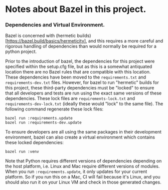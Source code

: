 # Notes about Bazel in this project.

### Dependencies and Virtual Environment.

Bazel is concerned with (hermetic builds)[https://bazel.build/basics/hermeticity], and this requires
a more careful and rigorous handling of dependencies than would normally be required for a python
project.

Prior to the introduction of bazel, the dependencies for this project were specified within the
setup.cfg file, but as this is a somewhat antiquated location there are no Bazel rules that are
compatible with this location. These dependencies have been moved to the `requirements.txt` and
`requirements-dev.txt` files. However, for bazel to run "hermetic" builds for this project, these
third-party dependencies must be "locked" to ensure that all developers and tests are run using the
exact same versions of these dependencies. These lock files are `requirements-lock.txt` and
`requirements-dev-lock.txt` (ideally these would "lock" to the same file). The following command
regenerate these lock files:

```
bazel run :requirements.update
bazel run :requirements-dev.update
```

To ensure developers are all using the same packages in their development environment, bazel can
also create a virtual environment which contains these locked dependencies:

```
bazel run :venv
```

Note that Python requires different versions of dependencies depending on the host platform, i.e.
Linux and Mac require different versions of modules. When you run `:requirements.update`, it only
updates for your current platform. So if you run this on a Mac, CI will fail because it's Linux, and
you should also run it on your Linux VM and check in those generated changes.
